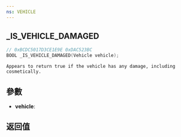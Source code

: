 ```yaml
---
ns: VEHICLE
---
```

## _IS_VEHICLE_DAMAGED

```c
// 0xBCDC5017D3CE1E9E 0xDAC523BC
BOOL _IS_VEHICLE_DAMAGED(Vehicle vehicle);
```

```
Appears to return true if the vehicle has any damage, including cosmetically.  
```

## 參數
* **vehicle**: 

## 返回值
